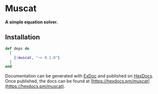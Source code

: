 # Muscat

**A simple equation solver.**

## Installation

```elixir
def deps do
  [
    {:muscat, "~> 0.1.0"}
  ]
end
```

Documentation can be generated with [ExDoc](https://github.com/elixir-lang/ex_doc)
and published on [HexDocs](https://hexdocs.pm). Once published, the docs can
be found at [https://hexdocs.pm/muscat](https://hexdocs.pm/muscat).
